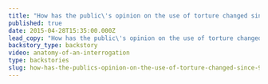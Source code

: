 ```yaml
---
title: "How has the public\'s opinion on the use of torture changed since 9/11?"
published: true
date: 2015-04-28T15:35:00.000Z
lead_copy: "How has the public\'s opinion on the use of torture changed over the years since 9/11? A special report: "
backstory_type: backstory
video: anatomy-of-an-interrogation
type: backstories
slug: how-has-the-publics-opinion-on-the-use-of-torture-changed-since-911
---
```


